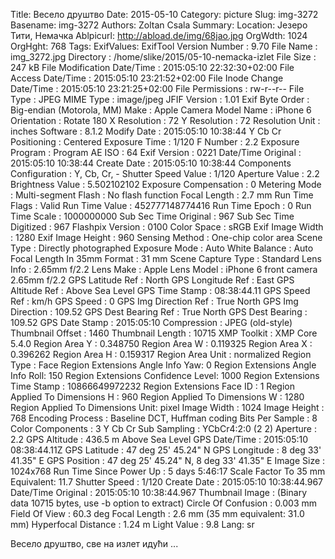 Title: Весело друштво
Date: 2015-05-10
Category: picture
Slug: img-3272
Basename: img-3272
Authors: Zoltan Csala
Summary:
Location: Језеро Тити, Немачка
Ablpicurl: http://abload.de/img/68jao.jpg
OrgWdth: 1024
OrgHght: 768
Tags:
ExifValues: ExifTool Version Number : 9.70
            File Name : img_3272.jpg
            Directory : /home/slike/2015/05-10-nemacka-izlet
            File Size : 247 kB
            File Modification Date/Time : 2015:05:10 22:32:30+02:00
            File Access Date/Time : 2015:05:10 23:21:52+02:00
            File Inode Change Date/Time : 2015:05:10 23:21:25+02:00
            File Permissions : rw-r--r--
            File Type : JPEG
            MIME Type : image/jpeg
            JFIF Version : 1.01
            Exif Byte Order : Big-endian (Motorola, MM)
            Make : Apple
            Camera Model Name : iPhone 6
            Orientation : Rotate 180
            X Resolution : 72
            Y Resolution : 72
            Resolution Unit : inches
            Software : 8.1.2
            Modify Date : 2015:05:10 10:38:44
            Y Cb Cr Positioning : Centered
            Exposure Time : 1/120
            F Number : 2.2
            Exposure Program : Program AE
            ISO : 64
            Exif Version : 0221
            Date/Time Original : 2015:05:10 10:38:44
            Create Date : 2015:05:10 10:38:44
            Components Configuration : Y, Cb, Cr, -
            Shutter Speed Value : 1/120
            Aperture Value : 2.2
            Brightness Value : 5.502102102
            Exposure Compensation : 0
            Metering Mode : Multi-segment
            Flash : No flash function
            Focal Length : 2.7 mm
            Run Time Flags : Valid
            Run Time Value : 452777148774416
            Run Time Epoch : 0
            Run Time Scale : 1000000000
            Sub Sec Time Original : 967
            Sub Sec Time Digitized : 967
            Flashpix Version : 0100
            Color Space : sRGB
            Exif Image Width : 1280
            Exif Image Height : 960
            Sensing Method : One-chip color area
            Scene Type : Directly photographed
            Exposure Mode : Auto
            White Balance : Auto
            Focal Length In 35mm Format : 31 mm
            Scene Capture Type : Standard
            Lens Info : 2.65mm f/2.2
            Lens Make : Apple
            Lens Model : iPhone 6 front camera 2.65mm f/2.2
            GPS Latitude Ref : North
            GPS Longitude Ref : East
            GPS Altitude Ref : Above Sea Level
            GPS Time Stamp : 08:38:44.11
            GPS Speed Ref : km/h
            GPS Speed : 0
            GPS Img Direction Ref : True North
            GPS Img Direction : 109.52
            GPS Dest Bearing Ref : True North
            GPS Dest Bearing : 109.52
            GPS Date Stamp : 2015:05:10
            Compression : JPEG (old-style)
            Thumbnail Offset : 1460
            Thumbnail Length : 10715
            XMP Toolkit : XMP Core 5.4.0
            Region Area Y : 0.348750
            Region Area W : 0.119325
            Region Area X : 0.396262
            Region Area H : 0.159317
            Region Area Unit : normalized
            Region Type : Face
            Region Extensions Angle Info Yaw: 0
            Region Extensions Angle Info Roll: 150
            Region Extensions Confidence Level: 1000
            Region Extensions Time Stamp : 10866649972232
            Region Extensions Face ID : 1
            Region Applied To Dimensions H : 960
            Region Applied To Dimensions W : 1280
            Region Applied To Dimensions Unit: pixel
            Image Width : 1024
            Image Height : 768
            Encoding Process : Baseline DCT, Huffman coding
            Bits Per Sample : 8
            Color Components : 3
            Y Cb Cr Sub Sampling : YCbCr4:2:0 (2 2)
            Aperture : 2.2
            GPS Altitude : 436.5 m Above Sea Level
            GPS Date/Time : 2015:05:10 08:38:44.11Z
            GPS Latitude : 47 deg 25' 45.24" N
            GPS Longitude : 8 deg 33' 41.35" E
            GPS Position : 47 deg 25' 45.24" N, 8 deg 33' 41.35" E
            Image Size : 1024x768
            Run Time Since Power Up : 5 days 5:46:17
            Scale Factor To 35 mm Equivalent: 11.7
            Shutter Speed : 1/120
            Create Date : 2015:05:10 10:38:44.967
            Date/Time Original : 2015:05:10 10:38:44.967
            Thumbnail Image : (Binary data 10715 bytes, use -b option to extract)
            Circle Of Confusion : 0.003 mm
            Field Of View : 60.3 deg
            Focal Length : 2.6 mm (35 mm equivalent: 31.0 mm)
            Hyperfocal Distance : 1.24 m
            Light Value : 9.8
Lang: sr

Весело друштво, све на излет идући ...
